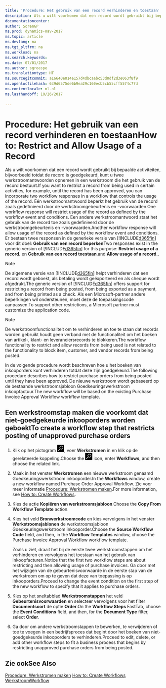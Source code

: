 ```yaml
---
title: 'Procedure: Het gebruik van een record verhinderen en toestaan'
description: Als u wilt voorkomen dat een record wordt gebruikt bij bepaalde activiteiten, bijvoorbeeld totdat de record is goedgekeurd, kunt u twee werkstroomantwoorden opnemen in een werkstroom die het gebruik van de record bestuurt.
documentationcenter: 
author: SorenGP
ms.prod: dynamics-nav-2017
ms.topic: article
ms.devlang: na
ms.tgt_pltfrm: na
ms.workload: na
ms.search.keywords: 
ms.date: 07/01/2017
ms.author: sgroespe
ms.translationtype: HT
ms.sourcegitcommit: a16640e014e157d4dbcaabc53d0df2d3e063f8f9
ms.openlocfilehash: 639d6575de6b9ea29c160ecb5cb55cff5574c77d
ms.contentlocale: nl-nl
ms.lasthandoff: 10/26/2017

---
```

# <a name="how-to-restrict-and-allow-usage-of-a-record"></a><span data-ttu-id="b5887-103">Procedure: Het gebruik van een record verhinderen en toestaan</span><span class="sxs-lookup"><span data-stu-id="b5887-103">How to: Restrict and Allow Usage of a Record</span></span>
<span data-ttu-id="b5887-104">Als u wilt voorkomen dat een record wordt gebruikt bij bepaalde activiteiten, bijvoorbeeld totdat de record is goedgekeurd, kunt u twee werkstroomantwoorden opnemen in een werkstroom die het gebruik van de record bestuurt.</span><span class="sxs-lookup"><span data-stu-id="b5887-104">If you want to restrict a record from being used in certain activities, for example, until the record has been approved, you can incorporate two workflow responses in a workflow that controls the usage of the record.</span></span> <span data-ttu-id="b5887-105">Eén werkstroomantwoord beperkt het gebruik van de record zoals gedefinieerd door de werkstroomgebeurtenis en -voorwaarden.</span><span class="sxs-lookup"><span data-stu-id="b5887-105">One workflow response will restrict usage of the record as defined by the workflow event and conditions.</span></span> <span data-ttu-id="b5887-106">Een andere werkstroomantwoord staat het gebruik van de record toe zoals gedefinieerd door de werkstroomgebeurtenis en -voorwaarden.</span><span class="sxs-lookup"><span data-stu-id="b5887-106">Another workflow response will allow usage of the record as defined by the workflow event and conditions.</span></span> <span data-ttu-id="b5887-107">Er bestaan twee responsen in de generieke versie van [!INCLUDE[d365fin](includes/d365fin_md.md)] voor dit doel: **Gebruik van een record beperken**</span><span class="sxs-lookup"><span data-stu-id="b5887-107">Two responses exist in the generic version of [!INCLUDE[d365fin](includes/d365fin_md.md)] for this purpose: **Restrict usage of a record.**</span></span> <span data-ttu-id="b5887-108">en **Gebruik van een record toestaan**.</span><span class="sxs-lookup"><span data-stu-id="b5887-108">and **Allow usage of a record.**.</span></span>

> [!NOTE]  
>  <span data-ttu-id="b5887-109">De algemene versie van [!INCLUDE[d365fin](includes/d365fin_md.md)] helpt verhinderen dat een record wordt geboekt, als betaling wordt geëxporteerd en als cheque wordt afgedrukt.</span><span class="sxs-lookup"><span data-stu-id="b5887-109">The generic version of [!INCLUDE[d365fin](includes/d365fin_md.md)] offers support for restricting a record from being posted, from being exported as a payment, and from being printed as a check.</span></span> <span data-ttu-id="b5887-110">Als een Microsoft-partner andere beperkingen wil ondersteunen, moet deze de toepassingscode aanpassen.</span><span class="sxs-lookup"><span data-stu-id="b5887-110">To support other restrictions, a Microsoft partner must customize the application code.</span></span>  

> [!NOTE]  
>  <span data-ttu-id="b5887-111">De werkstroomfunctionaliteit om te verhinderen en toe te staan dat records worden gebruikt houdt geen verband met de functionaliteit om het boeken van artikel-, klant- en leveranciersrecords te blokkeren.</span><span class="sxs-lookup"><span data-stu-id="b5887-111">The workflow functionality to restrict and allow records from being used is not related to the functionality to block item, customer, and vendor records from being posted.</span></span>

<span data-ttu-id="b5887-112">In de volgende procedure wordt beschreven hoe u het boeken van inkooporders kunt verhinderen totdat deze zijn goedgekeurd.</span><span class="sxs-lookup"><span data-stu-id="b5887-112">The following procedure describes how to restrict purchase orders from being posted until they have been approved.</span></span> <span data-ttu-id="b5887-113">De nieuwe werkstroom wordt gebaseerd op de bestaande werkstroomsjabloon Goedkeuringswerkstroom inkoopfactuur.</span><span class="sxs-lookup"><span data-stu-id="b5887-113">The new workflow will be based on the existing Purchase Invoice Approval Workflow workflow template.</span></span>  

## <a name="to-create-a-workflow-step-that-restricts-posting-of-unapproved-purchase-orders"></a><span data-ttu-id="b5887-114">Een werkstroomstap maken die voorkomt dat niet-goedgekeurde inkooporders worden geboekt</span><span class="sxs-lookup"><span data-stu-id="b5887-114">To create a workflow step that restricts posting of unapproved purchase orders</span></span>  
1. <span data-ttu-id="b5887-115">Klik op het pictogram ![Zoeken naar pagina of rapport](media/ui-search/search_small.png "pictogram Zoeken naar pagina of rapport"), voer **Werkstromen** in en klik op de gerelateerde koppeling.</span><span class="sxs-lookup"><span data-stu-id="b5887-115">Choose the ![Search for Page or Report](media/ui-search/search_small.png "Search for Page or Report icon") icon, enter **Workflows**, and then choose the related link.</span></span>  
2. <span data-ttu-id="b5887-116">Maak in het venster **Werkstromen** een nieuwe werkstroom genaamd Goedkeuringswerkstroom inkooporder.</span><span class="sxs-lookup"><span data-stu-id="b5887-116">In the **Workflows** window, create a new workflow named Purchase Order Approval Workflow.</span></span> <span data-ttu-id="b5887-117">Zie voor meer informatie [Procedure: Werkstromen maken](across-how-to-create-workflows.md).</span><span class="sxs-lookup"><span data-stu-id="b5887-117">For more information, see [How to: Create Workflows](across-how-to-create-workflows.md).</span></span>  
3. <span data-ttu-id="b5887-118">Kies de actie **Kopiëren van werkstroomsjabloon**.</span><span class="sxs-lookup"><span data-stu-id="b5887-118">Choose the **Copy From Workflow Template** action.</span></span>  
4. <span data-ttu-id="b5887-119">Kies het veld **Bronwerkstroomcode** en kies vervolgens in het venster **Werkstroomsjablonen** de werkstroomsjabloon Goedkeuringswerkstroom inkooporder.</span><span class="sxs-lookup"><span data-stu-id="b5887-119">Choose the **Source Workflow Code** field, and then, in the **Workflow Templates** window, choose the Purchase Invoice Approval Workflow workflow template.</span></span>  

     <span data-ttu-id="b5887-120">Zoals u ziet, draait het bij de eerste twee werkstroomstappen om het verhinderen en vervolgens het toestaan van het gebruik van inkoopfacturen.</span><span class="sxs-lookup"><span data-stu-id="b5887-120">Notice that the first two workflow steps are about restricting and then allowing usage of purchase invoices.</span></span> <span data-ttu-id="b5887-121">Ga door met het wijzigen van de gebeurtenisvoorwaarde in de eerste stap van de werkstroom om op te geven dat deze van toepassing is op inkooporders.</span><span class="sxs-lookup"><span data-stu-id="b5887-121">Proceed to change the event condition on the first step of the new workflow to specify that it applies to purchase orders.</span></span>  
5. <span data-ttu-id="b5887-122">Kies op het sneltabblad **Werkstroomstappen** het veld **Gebeurtenisvoorwaarden** en selecteer vervolgens voor het filter **Documentsoort** de optie **Order**.</span><span class="sxs-lookup"><span data-stu-id="b5887-122">On the **Workflow Steps** FastTab, choose the **Event Conditions** field, and then, for the **Document Type** filter, select **Order**.</span></span>  
6. <span data-ttu-id="b5887-123">Ga door om andere werkstroomstappen te bewerken, te verwijderen of toe te voegen in een bedrijfsproces dat begint door het boeken van niet-goedgekeurde inkooporders te verhinderen.</span><span class="sxs-lookup"><span data-stu-id="b5887-123">Proceed to edit, delete, or add other workflow steps to fit a business process that begins by restricting unapproved purchase orders from being posted.</span></span>  

## <a name="see-also"></a><span data-ttu-id="b5887-124">Zie ook</span><span class="sxs-lookup"><span data-stu-id="b5887-124">See Also</span></span>  
<span data-ttu-id="b5887-125">[Procedure: Werkstromen maken](across-how-to-create-workflows.md) </span><span class="sxs-lookup"><span data-stu-id="b5887-125">[How to: Create Workflows](across-how-to-create-workflows.md) </span></span>  
[<span data-ttu-id="b5887-126">Werkstroom</span><span class="sxs-lookup"><span data-stu-id="b5887-126">Workflow</span></span>](across-workflow.md)   

